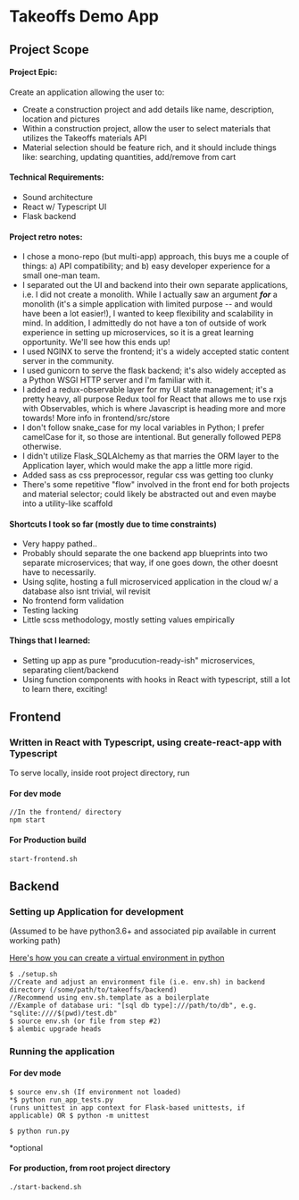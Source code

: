 # Takeoffs Demo App

## Project Scope

#### Project Epic:

Create an application allowing the user to:

- Create a construction project and add details like name, description, location and pictures
- Within a construction project, allow the user to select materials that utilizes the Takeoffs materials API
- Material selection should be feature rich, and it should include things like: searching, updating quantities, add/remove from cart

#### Technical Requirements:

- Sound architecture
- React w/ Typescript UI
- Flask backend

#### Project retro notes:

- I chose a mono-repo (but multi-app) approach, this buys me a couple of things: a) API compatibility; and b) easy developer experience for a small one-man team.
- I separated out the UI and backend into their own separate applications, i.e. I did not create a monolith. While I actually saw an argument _**for**_ a monolith (it's a simple application with limited purpose -- and would have been a lot easier!), I wanted to keep flexibility and scalability in mind. In addition, I admittedly do not have a ton of outside of work experience in setting up microservices, so it is a great learning opportunity. We'll see how this ends up!
- I used NGINX to serve the frontend; it's a widely accepted static content server in the community.
- I used gunicorn to serve the flask backend; it's also widely accepted as a Python WSGI HTTP server and I'm familiar with it.
- I added a redux-observable layer for my UI state management; it's a pretty heavy, all purpose Redux tool for React that allows me to use rxjs with Observables, which is where Javascript is heading more and more towards! More info in frontend/src/store
- I don't follow snake_case for my local variables in Python; I prefer camelCase for it, so those are intentional. But generally followed PEP8 otherwise.
- I didn't utilize Flask_SQLAlchemy as that marries the ORM layer to the Application layer, which would make the app a little more rigid.
- Added sass as css preprocessor, regular css was getting too clunky
- There's some repetitive "flow" involved in the front end for both projects and material selector; could likely be abstracted out and even maybe into a utility-like scaffold

#### Shortcuts I took so far (mostly due to time constraints)

- Very happy pathed..
- Probably should separate the one backend app blueprints into two separate microservices; that way, if one goes down, the other doesnt have to necessarily.
- Using sqlite, hosting a full microserviced application in the cloud w/ a database also isnt trivial, wil revisit
- No frontend form validation
- Testing lacking
- Little scss methodology, mostly setting values empirically

#### Things that I learned:

- Setting up app as pure "producution-ready-ish" microservices, separating client/backend
- Using function components with hooks in React with typescript, still a lot to learn there, exciting!

## Frontend

### Written in React with Typescript, using create-react-app with Typescript

To serve locally, inside root project directory, run

#### For dev mode

```
//In the frontend/ directory
npm start
```

#### For Production build

```
start-frontend.sh
```

## Backend

### Setting up Application for development

(Assumed to be have python3.6+ and associated pip available in current working path)

<a href='https://docs.python.org/3.6/library/venv.html'>Here's how you can create a virtual environment in python</a>

```
$ ./setup.sh
//Create and adjust an environment file (i.e. env.sh) in backend directory (/some/path/to/takeoffs/backend)
//Recommend using env.sh.template as a boilerplate
//Example of database uri: "[sql db type]:///path/to/db", e.g. "sqlite:////$(pwd)/test.db"
$ source env.sh (or file from step #2)
$ alembic upgrade heads
```

### Running the application

#### For dev mode

```
$ source env.sh (If environment not loaded)
*$ python run_app_tests.py
(runs unittest in app context for Flask-based unittests, if applicable) OR $ python -m unittest

$ python run.py
```

\*optional

#### For production, from root project directory

```
./start-backend.sh
```
